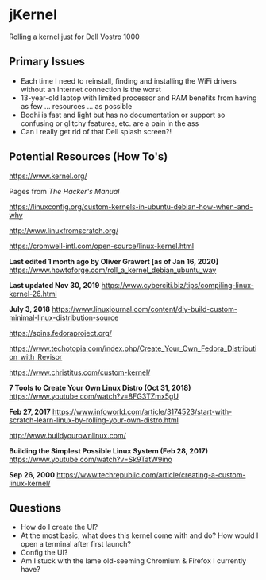 # jKernel
Rolling a kernel just for Dell Vostro 1000 

## Primary Issues
* Each time I need to reinstall, finding and installing the WiFi drivers without an Internet connection is the worst
* 13-year-old laptop with limited processor and RAM benefits from having as few ... resources ... as possible
* Bodhi is fast and light but has no documentation or support so confusing or glitchy features, etc. are a pain in the ass
* Can I really get rid of that Dell splash screen?!

## Potential Resources (How To's)

https://www.kernel.org/

Pages from *The Hacker's Manual*

https://linuxconfig.org/custom-kernels-in-ubuntu-debian-how-when-and-why

http://www.linuxfromscratch.org/

https://cromwell-intl.com/open-source/linux-kernel.html

**Last edited 1 month ago by Oliver Grawert [as of Jan 16, 2020]**
https://www.howtoforge.com/roll_a_kernel_debian_ubuntu_way

**Last updated Nov 30, 2019**
https://www.cyberciti.biz/tips/compiling-linux-kernel-26.html

**July 3, 2018**
https://www.linuxjournal.com/content/diy-build-custom-minimal-linux-distribution-source

https://spins.fedoraproject.org/

https://www.techotopia.com/index.php/Create_Your_Own_Fedora_Distribution_with_Revisor

https://www.christitus.com/custom-kernel/

**7 Tools to Create Your Own Linux Distro (Oct 31, 2018)**
https://www.youtube.com/watch?v=8FG3TZmx5gU

**Feb 27, 2017**
https://www.infoworld.com/article/3174523/start-with-scratch-learn-linux-by-rolling-your-own-distro.html

http://www.buildyourownlinux.com/

**Building the Simplest Possible Linux System (Feb 28, 2017)**
https://www.youtube.com/watch?v=Sk9TatW9ino

**Sep 26, 2000**
https://www.techrepublic.com/article/creating-a-custom-linux-kernel/

## Questions
* How do I create the UI?
* At the most basic, what does this kernel come with and do? How would I open a terminal after first launch?
* Config the UI?
* Am I stuck with the lame old-seeming Chromium & Firefox I currently have?
